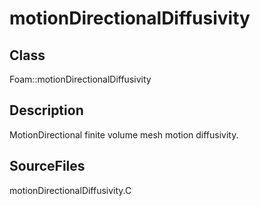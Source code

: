# motionDirectionalDiffusivity 
## Class
Foam::motionDirectionalDiffusivity

## Description
MotionDirectional finite volume mesh motion diffusivity.

## SourceFiles
motionDirectionalDiffusivity.C

